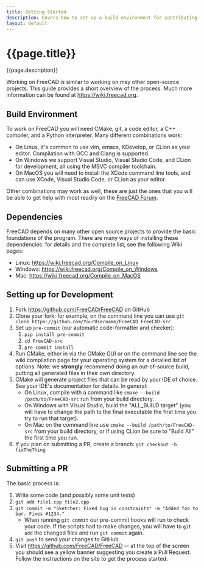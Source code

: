 ```yaml
---
title: Getting Started
description: Covers how to set up a build environment for contributing to FreeCAD
layout: default
---
```


# {{page.title}}

{{page.description}}

Working on FreeCAD is similar to working on may other open-source projects. This guide provides a short overview of the process. Much more information can be found at https://wiki.freecad.org.

## Build Environment

To work on FreeCAD you will need CMake, git, a code editor, a C++ compiler, and a Python interpreter. Many different combinations work:
* On Linux, it's common to use vim, emacs, KDevelop, or CLion as your editor. Compilation with GCC and Clang is supported.
* On Windows we support Visual Studio, Visual Studio Code, and CLion for development, all using the MSVC compiler toolchain.
* On MacOS you will need to install the XCode command line tools, and can use XCode, Visual Studio Code, or CLion as your editor.

Other combinations may work as well, these are just the ones that you will be able to get help with most readily on the [FreeCAD Forum](https://forum.freecad.org).

## Dependencies

FreeCAD depends on many other open source projects to provide the basic foundations of the program. There are many ways of installing these dependencies: for details and the complete list, see the following Wiki pages:
* Linux: https://wiki.freecad.org/Compile_on_Linux
* Windows: https://wiki.freecad.org/Compile_on_Windows
* Mac: https://wiki.freecad.org/Compile_on_MacOS

## Setting up for Development

1) Fork https://github.com/FreeCAD/FreeCAD on GitHub
2) Clone your fork: for example, on the command line you can use `git clone https://github.com/YourUsername/FreeCAD FreeCAD-src`
3) Set up `pre-commit` (our automatic code-formatter and checker):
   1) `pip install pre-commit`
   2) `cd FreeCAD-src`
   3) `pre-commit install`
4) Run CMake, either in via the CMake GUI or on the command line see the wiki compilation page for your operating system for a detailed list of options. Note: we **strongly** recommend doing an out-of-source build, putting all generated files in their own directory.
5) CMake will generate project files that can be read by your IDE of choice. See your IDE's documentation for details. In general:
   * On Linux, compile with a command like `cmake --build /path/to/FreeCAD-src` run from your build directory.
   * On Windows with Visual Studio, build the "ALL_BUILD target" (you will have to change the path to the final executable the first time you try to run that target).
   * On Mac on the command line use `cmake --build /path/to/FreeCAD-src` from your build directory, or if using CLion be sure to "Build All" the first time you run.
6) If you plan on submitting a PR, create a branch: `git checkout -b fixTheThing`

## Submitting a PR

The basic process is:
1) Write some code (and possibly some unit tests)
2) `git add file1.cpp file2.cpp`
3) `git commit -m "Sketcher: Fixed bug in constraints" -m "Added foo to bar. Fixes #1234."`
    * When running `git commit` our pre-commit hooks will run to check your code. If the scripts had to make changes, you will have to `git add` the changed files and run `git commit` again.
4) `git push` to send your changes to GitHub
5) Visit https://github.com/FreeCAD/FreeCAD -- at the top of the screen you should see a yellow banner suggesting you create a Pull Request. Follow the instructions on the site to get the process started.
